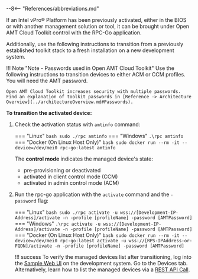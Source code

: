 --8<-- "References/abbreviations.md"

If an Intel vPro® Platform has been previously activated, either in the BIOS or with another management solution or tool, it can be brought under Open AMT Cloud Toolkit control with the RPC-Go application. 

Additionally, use the following instructions to transition from a previously established toolkit stack to a fresh installation on a new development system.

!!! Note "Note - Passwords used in Open AMT Cloud Toolkit"
    Use the following instructions to transition devices to either ACM or CCM profiles. You will need the AMT password.
    
    Open AMT Cloud Toolkit increases security with multiple passwords. Find an explanation of toolkit passwords in [Reference -> Architecture Overview](../architectureOverview.md#Passwords).

**To transition the activated device:**

1. Check the activation status with `amtinfo` command:

    === "Linux"
        ``` bash
        sudo ./rpc amtinfo
        ```
    === "Windows"
        ```
        .\rpc amtinfo
        ```        
    === "Docker (On Linux Host Only)"
        ``` bash
        sudo docker run --rm -it --device=/dev/mei0 rpc-go:latest amtinfo
        ```
    
    The **control mode** indicates the managed device's state:

    - pre-provisioning or deactivated
    - activated in client control mode (CCM)
    - activated in admin control mode (ACM)

2. Run the rpc-go application with the `activate` command and the `-password` flag:

    === "Linux"
        ``` bash
        sudo ./rpc activate -u wss://[Development-IP-Address]/activate -n -profile [profileName] -password [AMTPassword]
        ```
    === "Windows"
        ```
        .\rpc activate -u wss://[Development-IP-Address]/activate -n -profile [profileName] -password [AMTPassword]
        ```        
    === "Docker (On Linux Host Only)"
        ``` bash
        sudo docker run --rm -it --device=/dev/mei0 rpc-go:latest activate -u wss://[RPS-IPAddress-or-FQDN]/activate -n -profile [profileName] -password [AMTPassword]
        ```

    !!! success
        To verify the managed devices list after transitioning, log into the [Sample Web UI](../../GetStarted/loginToUI.md) on the development system. Go to the Devices tab. Alternatively, learn how to list the managed devices via a [REST API Call](../../Tutorials/apiTutorial.md). 
